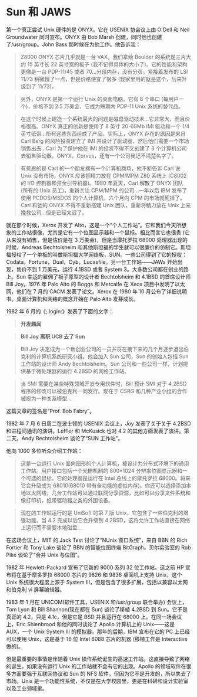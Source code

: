 # Sun 和 JAWS

第一个真正尝试 Unix 硬件的是 ONYX。它在 USENIX 协会议上由 O'Dell 和 Neil Groundwater 同时宣布。ONYX 由 Bob Marsh 创建，同时他也创建了/usr/group。John Bass 那时候在为他工作。他告诉我：

> Z8000 ONYX 芯片几乎就是一台 VAX。我们拿给 Boulder 的系统是三片大约 15 英寸长 22 英寸宽的板子 (我不记得具体的大小了)。它的性能和架构更像是一台 PDP-11/45 或者 70...分段内存，没有分页。紧接着发布的 LSI 11/73 稍微慢了一点，但是价格便宜了很多 (我家里用的就是这个，后来升级到了 11/73)。

> 另外，ONYX 是第一个运行 Unix 的桌面电脑。它有 8 个串口 (每用户一个)，价格不到 2.5 万美金，它成为短期内 PDP-11 Unix 系统的替代品。

> 在这个时候上建造一个系统最大的问题是磁盘驱动技术...它非常大，而且价格很高。ONYX 真正的创新是使用了 8 英寸 20-60Mb IMI 驱动和一个 1/4 英寸纸带...所有这些东西组成了产品。实际上，ONYX 存在的原因是来自 Carl Berg 的风险投资建立了 IMI 并设计了驱动器，然后他们需要一个市场销售出去...Carl 为了保护他在 IMI 的投资不得不又创建了 3 个计算机公司去销售驱动器。ONYX，Corvus，还有一个公司我记不清楚名字了。

> 有意思的是 Carl 的一个朋友拥有一个计算机商场，他不断告诉 Carl 说 Unix 没有市场，ONYX 应该把精力放在 CPM/MPM Z80 系统上 (C8002 的 I/O 控制器和资金引导机器)。1980 年夏天，Carl 解散了 ONYX 团队 (所有的 Unix 员工)，重新关注 CPM/MPM 的公司...一年以后 IBM 发布了使用 PCDOS/MSDOS 的个人计算机，六个月内 CPM 的市场就死掉了。Carl 和他的 ONYX 不得不重新搭建 Unix 团队，重新将精力放在 Unix 上来挽救公司...但是已经太迟了。

就在那个时候，Xerox 开发了 Alto，这是一个“个人工作站”。它和我们今天所想象的工作站很像，尤其是它有一个位图显示器和一个鼠标。相比而言它也很贵 (它从来没有销售，但是估价是在 3 万美金)，但是当摩托罗拉 68000 处理器出现的时候，Andreas Bechtolsheim 和其他斯坦福的学生就可以很廉价的仿制它。斯坦福授权了一个单板的叫做斯坦福大学网络板，SUN。一些公司得到了它的授权：Codata，Fortune，Dual，Cyb，Lucasfile。另一台工作站——JAWs 开始出现，售价不到 1 万美元，运行 4.1BSD 或者 System 3。大多数公司都在创业的路上。Sun 幸运的雇佣了板子原型的设计者 Bechtolsheim 和 4.1BSD 的首席设计师 Bill Joy。1976 年 Palo Alto 的 Boggs 和 Metcalfe 在 Xeox 项目中发明了以太网，他们在 7 月的 CACM 发表了论文。Xerox 在 1980 年 10 月公布了详细说明书。桌面计算机和网络的概念开始在 Palo Alto 发芽成长。

1982 年 6 月的《; login:》发表了下面的文字：

> **开发趣闻**

> **Bill Joy 离职 UCB 去了 Sun**

> Bill Joy 决定成为一个新创业公司的一员并将在接下来的几个月逐步退出伯克利的计算机系统研究小组。他会加入 Sun 公司，Sun 的创始人包括 Sun 工作站的设计师 Andy Bechtolsheim。Sun 公司和一些公司一样，计划提供基于微处理器的运行 4.2BSD 的网络工作站。

> 当 SMI 需要在某些特殊领域开发专用软件时，Bill 预计 SMI 对于 4.2BSD 程序的修改可以被伯克利一同发行。现在于 CSRG 和几种产业小组的合作被视为一种关系模型...

这篇文章的签名是“Prof. Bob Fabry”。

1982 年 7 月 6 日周二在波士顿的 USENIX 会议上，Joy 发表了关于关于 4.2BSD 和进程间通讯的演讲。Leffler 和 McKusick 也对 4.2 的其他方面发表了演讲。第二天，Andy Bechtolsheim 谈论了“SUN 工作站”。

他向 1000 多位听众介绍工作站：

> 这是一台运行 Unix 面向图形的个人计算机，被设计为分布式环境下的通用工作站。用户接口包括一个光栅机制的 800\*1024 分辨率位图显示器和一个可选的鼠标。它的处理器是运行在 Intel 总线上的摩托罗拉 68000。将来它会升级成为 68010(68010 带有全功能的虚拟内存)。你还可以选择添加本地以太网络，几台工作站可以通过联网分享资源，比如可以分享文件系统和像打印机，纸带驱动器之类的外围设备。

> 现在的工作站运行的是 UniSoft 的第 7 版 Unix，它包含了一些伯克利的增强功能。当 4.2 完成以后它会升级到 4.2BSD，这将允许工作站直接在网络上运行而不需要本地磁盘...

在这场会议上，MIT 的 Jack Test 讨论了“NUnix 窗口系统”，来自 BBN 的 Rich Fortier 和 Tony Lake 谈论了 BBN 的智能位图终端 BitGraph，贝尔实验室的 Rob Pike 谈论了“合并 Unix 与位图”。

1982 年 Hewlett-Packard 宣布了它新的 9000 系列 32 位工作站。这之前 HP 宣布将在基于摩多罗拉 68000 芯片的 9826 和 9836 桌面机上支持 Unix，这个 Unix 系统很大程度上源于 System III，但是包含了很多扩展，包括以兼容以太网和伯克利 vi 屏幕编辑器。

1983 年 1 月在 UNICOM(软件工具，USENIX 和/usr/group 联合举办) 会议上，Tom Lyon 和 Bill Shannon(现在都在 Sun) 谈论了移植 4.2BSD 到 Sun。它不是真正的 4.2，只是 4.1c，但是它是 BSD 并且运行在 68000 上。在同一场会议上，Eric Shienbrood 和他的同时谈论了 Apollo 计算机上的 Unix——这是 AUX，一个 Unix System III 的模拟器。那年的后期，IBM 宣布在它的 PC 上已经可以使用 Unix，这是基于 16 位 Intel 8088 芯片的机器 (移植工作是 Interactive 做的)。

但是最重要的事情是伴随着 Unix 操作系统诞生的高速工作站。这直接导致了网络的诞生，如果没有运行 Unix 的工作站就不会有它的出现。Apollo 的领域软件在很多方面要强于互联网协议和 Sun 的 NFS 软件。但因为它不是开发的，所以失去了市场。Unix 是一个功能性系统，不仅是在大学校园里，更是在科研和设计实验室以及工业领域里。
